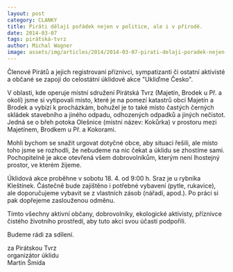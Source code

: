 ```yaml
---
layout: post
category: CLANKY
title: Piráti dělají pořádek nejen v politice, ale i v přírodě.
date: 2014-03-07
tags: pirátská-tvrz
author: Michal Wagner
image: assets/img/articles/2014/2014-03-07-pirati-delaji-poradek-nejen-v-politice-ale-i-v-prirode.jpg   #751x422 pixelu
---
```

Členové Pirátů a jejich registrovaní příznivci, sympatizanti či ostatní aktivisté a občané se zapojí do celostátní úklidové akce "Ukliďme Česko".

V oblasti, kde operuje místní sdružení Pirátská Tvrz (Majetín, Brodek u Př. a okolí) jsme si vytipovali místo, které je na pomezí katastrů obcí Majetín a Brodek a vybízí k procházkám, bohužel je to také místo častých černých skládek stavebního a jiného odpadu, odhozených odpadků a jiných nečistot. Jedná se o břeh potoka Olešnice (místní název: Kokůrka) v prostoru mezi Majetínem, Brodkem u Př. a Kokorami.

Mohli bychom se snažit urgovat dotyčné obce, aby situaci řešili, ale místo toho jsme se rozhodli, že nebudeme na nic čekat a úklidu se zhostíme sami. Pochopitelně je akce otevřená všem dobrovolníkům, kterým není lhostejný prostor, ve kterém žijeme.

Úklidová akce proběhne v sobotu 18. 4. od 9:00 h. Sraz je u rybníka Kleštínek. Částečně bude zajištěno i potřebné vybavení (pytle, rukavice), ale doporučujeme vybavit se z vlastních zásob (nářadí, apod.). Po práci si pak dopřejeme zaslouženou odměnu.

Tímto všechny aktivní občany, dobrovolníky, ekologické aktivisty, příznivce čistého životního prostředí, aby tuto akci svou účastí podpořili.

Budeme rádi za sdílení.

za Pirátskou Tvrz  
organizátor úklidu  
Martin Šmída

